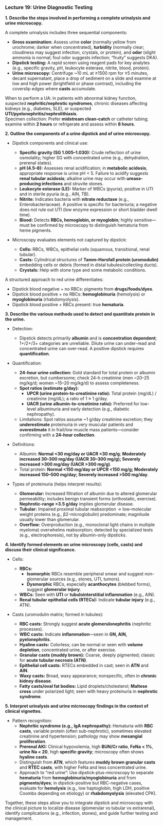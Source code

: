 ### Lecture 19: Urine Diagnostic Testing

**1. Describe the steps involved in performing a complete urinalysis and urine microscopy.**

A complete urinalysis includes three sequential components:  
- **Gross examination:** Assess urine **color** (normally yellow from urochrome; darker when concentrated), **turbidity** (normally clear; cloudiness may suggest infection, crystals, or protein), and **odor** (slight ammonia is normal; foul odor suggests infection; “fruity” suggests DKA).  
- **Dipstick testing:** A rapid screen using reagent pads for key analytes (e.g., specific gravity, pH, leukocyte esterase, nitrite, blood, protein).  
- **Urine microscopy:** Centrifuge ~10 mL at ≥1500 rpm for ≥5 minutes, decant supernatant, place a drop of sediment on a slide and examine at low and high power (brightfield or phase contrast), including the coverslip edges where **casts** accumulate.

When to perform a UA: in patients with abnormal kidney function, suspected **nephritic/nephrotic syndromes**, chronic diseases affecting kidneys (e.g., diabetes, SLE), or suspected **UTI/pyelonephritis/nephrolithiasis**.  
Specimen collection: Prefer **midstream clean-catch** or catheter tubing; examine within **2 hours** or refrigerate and assess within **8 hours**.

**2. Outline the components of a urine dipstick and of urine microscopy.**

- Dipstick components and clinical use:  
  - **Specific gravity (SG 1.005–1.030):** Crude reflection of urine osmolality; higher SG with concentrated urine (e.g., dehydration, prerenal states).  
  - **pH (4.5–8):** Assesses renal acidification; in **metabolic acidosis**, appropriate response is urine pH < 5. Failure to acidify suggests **renal tubular acidosis**; alkaline urine may occur with **urease-producing infections** and struvite stones.  
  - **Leukocyte esterase (LE):** Marker of WBCs (pyuria); positive in UTI and in sterile pyuria (e.g., AIN, TB).  
  - **Nitrite:** Indicates bacteria with **nitrate reductase** (e.g., Enterobacteriaceae). A positive is specific for bacteriuria; a negative does not rule out UTI (low enzyme expression or short bladder dwell time).  
  - **Blood:** Detects **RBCs, hemoglobin, or myoglobin**; highly sensitive—must be confirmed by microscopy to distinguish hematuria from heme pigments.

- Microscopy evaluates elements not captured by dipstick:  
  - **Cells:** RBCs, WBCs, epithelial cells (squamous, transitional, renal tubular).  
  - **Casts:** Cylindrical structures of **Tamm–Horsfall protein (uromodulin)** embedding cells or debris (formed in distal tubules/collecting ducts).  
  - **Crystals:** Help with stone type and some metabolic conditions.

A structured approach to red urine differentiates:  
- Dipstick blood negative + no RBCs: pigments from **drugs/foods/dyes**.  
- Dipstick blood positive + no RBCs: **hemoglobinuria** (hemolysis) or **myoglobinuria** (rhabdomyolysis).  
- Dipstick blood positive + RBCs present: true **hematuria**.

**3. Describe the various methods used to detect and quantitate protein in the urine.**

- Detection:  
  - Dipstick detects primarily **albumin** and is **concentration dependent**; 1+/2+/3+ categories are unreliable. Dilute urine can under-read and concentrated urine can over-read. A positive dipstick requires **quantification**.

- Quantification:  
  - **24-hour urine collection:** Gold standard for total protein or albumin excretion, but cumbersome; check 24-h creatinine (men ~20–25 mg/kg/d; women ~15–20 mg/kg/d) to assess completeness.  
  - **Spot ratios (estimate g/day):**  
    - **UPCR (urine protein-to-creatinine ratio):** Total protein (mg/dL) / creatinine (mg/dL); a ratio of 1 ≈ 1 g/day.  
    - **UACR (urine albumin-to-creatinine ratio):** Preferred for low-level albuminuria and early detection (e.g., diabetic nephropathy).  
  - Limitations: Spot ratios assume ~1 g/day creatinine excretion; they **underestimate** proteinuria in very muscular patients and **overestimate** it in frail/low muscle mass patients—consider confirming with a **24-hour collection**.

- Definitions:  
  - Albumin: **Normal <30 mg/day or UACR <30 mg/g**; **Moderately increased 30–300 mg/day (UACR 30–300 mg/g); Severely increased >300 mg/day (UACR >300 mg/g)**.  
  - Total protein: **Normal <150 mg/day or UPCR <150 mg/g; Moderately increased 150–500 mg/day; Severely increased >500 mg/day**.

- Types of proteinuria (helps interpret results):  
  - **Glomerular:** Increased filtration of albumin due to altered glomerular permeability; includes benign transient forms (orthostatic, exercise). **Nephrotic-range >3.5 g/day** implies glomerular disease.  
  - **Tubular:** Impaired proximal tubular reabsorption → low–molecular weight proteins (e.g., β2-microglobulin) predominate; magnitude usually lower than glomerular.  
  - **Overflow:** Overproduction (e.g., monoclonal light chains in multiple myeloma) overwhelms reabsorption; detected by specialized tests (e.g., electrophoresis), not by albumin-only dipsticks.

**4. Identify formed elements on urine microscopy (cells, casts) and discuss their clinical significance.**

- Cells:  
  - **RBCs:**  
    - **Isomorphic** RBCs resemble peripheral smear and suggest non-glomerular sources (e.g., stones, UTI, tumors).  
    - **Dysmorphic** RBCs, especially **acanthocytes** (blebbed forms), suggest **glomerular injury**.  
  - **WBCs:** Seen with **UTI** or **tubulointerstitial inflammation** (e.g., AIN).  
  - **Renal tubular epithelial cells (RTECs):** Indicate **tubular injury** (e.g., ATN).

- Casts (uromodulin matrix; formed in tubules):  
  - **RBC casts:** Strongly suggest **acute glomerulonephritis** (nephritic processes).  
  - **WBC casts:** Indicate **inflammation**—seen in **GN, AIN, pyelonephritis**.  
  - **Hyaline casts:** Colorless; can be normal or seen with **volume depletion**, concentrated urine, or after exercise.  
  - **Granular casts (muddy brown):** Coarse, deeply pigmented; classic for **acute tubular necrosis (ATN)**.  
  - **Epithelial cell casts:** RTECs embedded in cast; seen in **ATN** and **AIN**.  
  - **Waxy casts:** Broad, waxy appearance; nonspecific, often in **chronic kidney disease**.  
  - **Fatty casts/oval fat bodies:** Lipid droplets/cholesterol; **Maltese cross** under polarized light; seen with heavy proteinuria in **nephrotic syndrome**.

**5. Interpret urinalysis and urine microscopy findings in the context of clinical vignettes.**

- Pattern recognition:  
  - **Nephritic syndrome (e.g., IgA nephropathy):** Hematuria with **RBC casts**, variable protein (often sub-nephrotic), sometimes elevated creatinine and hypertension; pathology may show **mesangial proliferation**.  
  - **Prerenal AKI:** Clinical hypovolemia, high **BUN/Cr ratio**, **FeNa < 1%**, **urine Na < 20**, high **specific gravity**; microscopy often shows **hyaline casts**.  
  - Distinguish from **ATN**, which features **muddy brown granular casts** and **RTEC casts**, with higher FeNa and less concentrated urine.  
  - Approach to “red urine”: Use dipstick-plus-microscopy to separate **hematuria** from **hemoglobinuria/myoglobinuria** and from **pigments/dyes**; in dipstick-positive but RBC-negative cases, evaluate for **hemolysis** (e.g., low haptoglobin, high LDH, positive Coombs depending on etiology) or **rhabdomyolysis** (elevated CPK).

Together, these steps allow you to integrate dipstick and microscopy with the clinical picture to localize disease (glomerular vs tubular vs extrarenal), identify complications (e.g., infection, stones), and guide further testing and management.